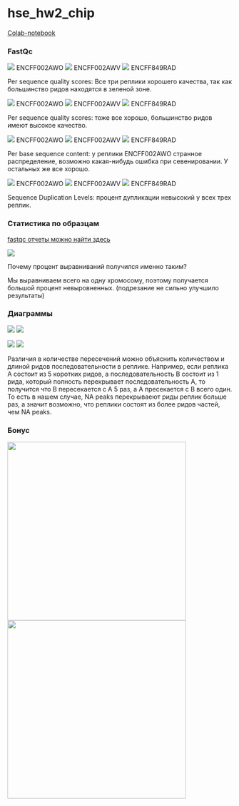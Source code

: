 # hse_hw2_chip

[Colab-notebook](https://colab.research.google.com/drive/1Ycsdk3-0EGhef3GgxZkByKvkMArD8lne?usp=sharing)

### FastQc
<img src=https://github.com/adriadar/hse_hw2_chip/blob/main/img/awo1.png> 
ENCFF002AWO
<img src=https://github.com/adriadar/hse_hw2_chip/blob/main/img/awv1.png> 
ENCFF002AWV
<img src=https://github.com/adriadar/hse_hw2_chip/blob/main/img/rad1.png> 
ENCFF849RAD

Per sequence quality scores: Все три реплики хорошего качества, так как большинство ридов находятся в зеленой зоне.

<img src=https://github.com/adriadar/hse_hw2_chip/blob/main/img/awo2.png> 
ENCFF002AWO
<img src=https://github.com/adriadar/hse_hw2_chip/blob/main/img/awv2.png> 
ENCFF002AWV
<img src=https://github.com/adriadar/hse_hw2_chip/blob/main/img/rad2.png> 
ENCFF849RAD

Per sequence quality scores: тоже все хорошо, большинство ридов имеют высокое качество.

<img src=https://github.com/adriadar/hse_hw2_chip/blob/main/img/awo3.png>
ENCFF002AWO
<img src=https://github.com/adriadar/hse_hw2_chip/blob/main/img/awv3.png>
ENCFF002AWV
<img src=https://github.com/adriadar/hse_hw2_chip/blob/main/img/rad3.png>
ENCFF849RAD

Per base sequence content: у реплики ENCFF002AWO странное распределение, возможно какая-нибудь ошибка при севенировании. У остальных же все хорошо.

<img src=https://github.com/adriadar/hse_hw2_chip/blob/main/img/awo4.png> 
ENCFF002AWO
<img src=https://github.com/adriadar/hse_hw2_chip/blob/main/img/awv4.png> 
ENCFF002AWV
<img src=https://github.com/adriadar/hse_hw2_chip/blob/main/img/rad4.png> 
ENCFF849RAD

Sequence Duplication Levels: процент дупликации невысокий у всех трех реплик.

### Статистика по образцам
[fastqc отчеты можно найти здесь](https://github.com/adriadar/hse_hw2_chip/tree/main/fastqc)

![](https://github.com/adriadar/hse_hw2_chip/blob/main/img/table.png)

Почему процент выравниваний получился именно таким?

Мы выравниваем всего на одну хромосому, поэтому получается большой процент невыровненных. (подрезание не сильно улучшило результаты)
### Диаграммы

<img src=https://github.com/adriadar/hse_hw2_chip/blob/main/img/Intervene_venn1-1.png>
<img src=https://github.com/adriadar/hse_hw2_chip/blob/main/img/Intervene_venn2-1.png>

![](https://github.com/adriadar/hse_hw2_chip/blob/main/img/Intervene_venn3-1.png)
![](https://github.com/adriadar/hse_hw2_chip/blob/main/img/Intervene_venn4-1.png)

Различия в количестве пересечений можно объяснить количеством и длиной ридов последовательности в реплике. Например, если реплика A состоит из 5 коротких ридов, а последовательность B состоит из 1 рида, который полность перекрывает последовательность A, то получится что B пересекается с A 5 раз, а А пресекается с B всего один. То есть в нашем случае, NA peaks перекрываеют риды реплик больше раз, а значит возможно, что реплики состоят из более ридов частей, чем NA peaks.


### Бонус

<img src=https://github.com/adriadar/hse_hw2_chip/blob/main/img/result_fxu.png width="400"> <img src=https://github.com/adriadar/hse_hw2_chip/blob/main/img/result_qcm.png width="400">
